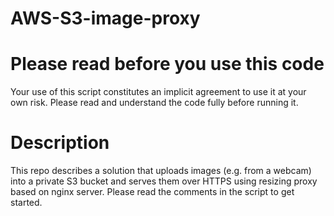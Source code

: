 # AWS-S3-image-proxy

# Please read before you use this code

Your use of this script constitutes an implicit agreement to use it at your own risk. Please read and understand the code fully before running it.

# Description

This repo describes a solution that uploads images (e.g. from a webcam) into a private S3 bucket and serves them over HTTPS using resizing proxy based on nginx server. Please read the comments in the script to get started.
